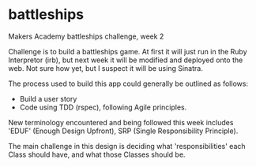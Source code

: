 # battleships
Makers Academy battleships challenge, week 2

Challenge is to build a battleships game. At first it will just run in the Ruby Interpretor (irb), but next week it will be modified and deployed onto the web. Not sure how yet, but I suspect it will be using Sinatra.

The process used to build this app could generally be outlined as follows:

- Build a user story
- Code using TDD (rspec), following Agile principles.

New terminology encountered and being followed this week includes 'EDUF' (Enough Design Upfront), SRP (Single Responsibility Principle).

The main challenge in this design is deciding what 'responsibilities' each Class should have, and what those Classes should be.
